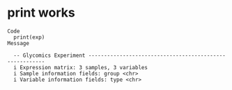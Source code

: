 # print works

    Code
      print(exp)
    Message
      
      -- Glycomics Experiment --------------------------------------------------------
      i Expression matrix: 3 samples, 3 variables
      i Sample information fields: group <chr>
      i Variable information fields: type <chr>

